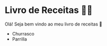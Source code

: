# Livro de Receitas :man_cook:

Olá! Seja bem vindo ao meu livro de receitas :wave:

- Churrasco
- Parrilla
